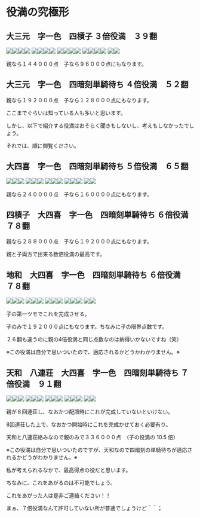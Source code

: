 # 役満の究極形
## 大三元　字一色　四槓子	３倍役満　３９翻
![](http://gurenjigoku.ojaru.jp/_fuseb.gif)![](http://gurenjigoku.ojaru.jp/_hakub.gif)![](http://gurenjigoku.ojaru.jp/_hakub.gif)![](http://gurenjigoku.ojaru.jp/_fuseb.gif)
![](http://gurenjigoku.ojaru.jp/_fuseb.gif)![](http://gurenjigoku.ojaru.jp/_hatub.gif)![](http://gurenjigoku.ojaru.jp/_hatub.gif)![](http://gurenjigoku.ojaru.jp/_fuseb.gif)
![](http://gurenjigoku.ojaru.jp/_fuseb.gif)![](http://gurenjigoku.ojaru.jp/_chunb.gif)![](http://gurenjigoku.ojaru.jp/_chunb.gif)![](http://gurenjigoku.ojaru.jp/_fuseb.gif)
![](http://gurenjigoku.ojaru.jp/_fuseb.gif)![](http://gurenjigoku.ojaru.jp/_tonb.gif)![](http://gurenjigoku.ojaru.jp/_tonb.gif)![](http://gurenjigoku.ojaru.jp/_fuseb.gif)
![](http://gurenjigoku.ojaru.jp/_nan.gif)![](http://gurenjigoku.ojaru.jp/_nan.gif)

親なら１４４０００点　子なら９６０００点にもなります。

## 大三元　字一色　四暗刻単騎待ち	４倍役満　５２翻
親なら１９２０００点　子なら１２８０００点にもなります。

ここまでぐらいは知っている人も多いと思います。

しかし、以下で紹介する役満はおそらく聞きもしないし、考えもしなかったでしょう。

それでは、順に御覧ください。

## 大四喜　字一色　四暗刻単騎待ち	５倍役満　６５翻
![](https://reganlu007.github.io/_ton.gif)![](https://reganlu007.github.io/_ton.gif)![](https://reganlu007.github.io/_ton.gif)
![](https://reganlu007.github.io/_nan.gif)![](https://reganlu007.github.io/_nan.gif)![](https://reganlu007.github.io/_nan.gif)
![](https://reganlu007.github.io/_sha.gif)![](https://reganlu007.github.io/_sha.gif)![](https://reganlu007.github.io/_sha.gif)
![](https://reganlu007.github.io/_pei.gif)![](https://reganlu007.github.io/_pei.gif)![](https://reganlu007.github.io/_pei.gif)
![](https://reganlu007.github.io/_haku.gif)![](https://reganlu007.github.io/_haku.gif)

親なら２４００００点　子なら１６００００点にもなります。

## 四槓子　大四喜　字一色　四暗刻単騎待ち	６倍役満　７８翻

親なら２８８０００点　子なら１９２０００点にもなります。

親と子両方で出来る数倍役満の最高です。

## 地和　大四喜　字一色　四暗刻単騎待ち	６倍役満　７８翻
![](https://reganlu007.github.io/_ton.gif)![](https://reganlu007.github.io/_ton.gif)![](https://reganlu007.github.io/_ton.gif)
![](https://reganlu007.github.io/_nan.gif)![](https://reganlu007.github.io/_nan.gif)![](https://reganlu007.github.io/_nan.gif)
![](https://reganlu007.github.io/_sha.gif)![](https://reganlu007.github.io/_sha.gif)![](https://reganlu007.github.io/_sha.gif)
![](https://reganlu007.github.io/_pei.gif)![](https://reganlu007.github.io/_pei.gif)![](https://reganlu007.github.io/_pei.gif)
![](https://reganlu007.github.io/_haku.gif)![](https://reganlu007.github.io/_haku.gif)

子の第一ツモでこれを完成させる。

子のみで１９２０００点にもなります。ちなみに子の限界点数です。

２６翻も違うのに親の4倍役満と同じ点数なのは納得いかないですね（笑）

※この役満は自分で思いついたので、適応されるかどうかわかりません。※

## 天和　八連荘　大四喜　字一色　四暗刻単騎待ち	７倍役満　９１翻
![](https://reganlu007.github.io/_ton.gif)![](https://reganlu007.github.io/_ton.gif)![](https://reganlu007.github.io/_ton.gif)
![](https://reganlu007.github.io/_nan.gif)![](https://reganlu007.github.io/_nan.gif)![](https://reganlu007.github.io/_nan.gif)
![](https://reganlu007.github.io/_sha.gif)![](https://reganlu007.github.io/_sha.gif)![](https://reganlu007.github.io/_sha.gif)
![](https://reganlu007.github.io/_pei.gif)![](https://reganlu007.github.io/_pei.gif)![](https://reganlu007.github.io/_pei.gif)
![](https://reganlu007.github.io/_haku.gif)![](https://reganlu007.github.io/_haku.gif)

親が８回連荘し、なおかつ配牌時にこれが完成していないといけない。

8回連荘した上で、なおかつ開始時にこれを完成かせておく必要有り。

天和と八連荘絡みなので親のみで３３６０００点　（子の役満の 10.5 倍）

※この役満は自分で思いついたのですが、天和なので四暗刻の単騎待ちが適応されるかどうがわかりません。※

私が考えられるなかで、最高得点の役だと思います。

ちなみに、これをあがるのは不可能でしょう。

これをあがった人は是非ご連絡ください！！

まぁ、７倍役満なんて許可していない所が普通でしょうけど＾＾；
